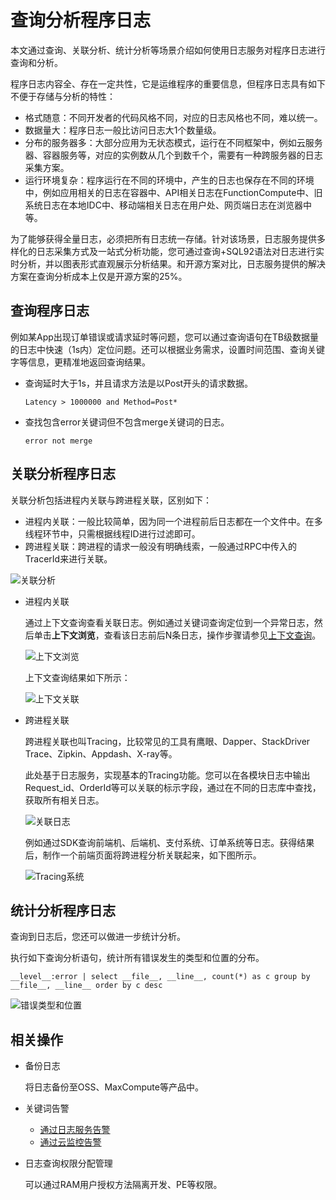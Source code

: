 # 查询分析程序日志

本文通过查询、关联分析、统计分析等场景介绍如何使用日志服务对程序日志进行查询和分析。

程序日志内容全、存在一定共性，它是运维程序的重要信息，但程序日志具有如下不便于存储与分析的特性：

-   格式随意：不同开发者的代码风格不同，对应的日志风格也不同，难以统一。
-   数据量大：程序日志一般比访问日志大1个数量级。
-   分布的服务器多：大部分应用为无状态模式，运行在不同框架中，例如云服务器、容器服务等，对应的实例数从几个到数千个，需要有一种跨服务器的日志采集方案。
-   运行环境复杂：程序运行在不同的环境中，产生的日志也保存在不同的环境中，例如应用相关的日志在容器中、API相关日志在FunctionCompute中、旧系统日志在本地IDC中、移动端相关日志在用户处、网页端日志在浏览器中等。

为了能够获得全量日志，必须把所有日志统一存储。针对该场景，日志服务提供多样化的日志采集方式及一站式分析功能，您可通过查询+SQL92语法对日志进行实时分析，并以图表形式直观展示分析结果。和开源方案对比，日志服务提供的解决方案在查询分析成本上仅是开源方案的25%。

## 查询程序日志

例如某App出现订单错误或请求延时等问题，您可以通过查询语句在TB级数据量的日志中快速（1s内）定位问题。还可以根据业务需求，设置时间范围、查询关键字等信息，更精准地返回查询结果。

-   查询延时大于1s，并且请求方法是以Post开头的请求数据。

    ```
    Latency > 1000000 and Method=Post*
    ```

-   查找包含error关键词但不包含merge关键词的日志。

    ```
    error not merge
    ```


## 关联分析程序日志

关联分析包括进程内关联与跨进程关联，区别如下：

-   进程内关联：一般比较简单，因为同一个进程前后日志都在一个文件中。在多线程环节中，只需根据线程ID进行过滤即可。
-   跨进程关联：跨进程的请求一般没有明确线索，一般通过RPC中传入的TracerId来进行关联。

![关联分析](https://static-aliyun-doc.oss-accelerate.aliyuncs.com/assets/img/zh-CN/3180860061/p32440.png)

-   进程内关联

    通过上下文查询查看关联日志。例如通过关键词查询定位到一个异常日志，然后单击**上下文浏览**，查看该日志前后N条日志，操作步骤请参见[上下文查询](/cn.zh-CN/查询与分析/查询语法与功能/上下文查询.md)。

    ![上下文浏览](https://static-aliyun-doc.oss-accelerate.aliyuncs.com/assets/img/zh-CN/1666443061/p32441.png)

    上下文查询结果如下所示：

    ![上下文关联](https://static-aliyun-doc.oss-accelerate.aliyuncs.com/assets/img/zh-CN/1666443061/p32442.png)

-   跨进程关联

    跨进程关联也叫Tracing，比较常见的工具有鹰眼、Dapper、StackDriver Trace、Zipkin、Appdash、X-ray等。

    此处基于日志服务，实现基本的Tracing功能。您可以在各模块日志中输出Request\_id、OrderId等可以关联的标示字段，通过在不同的日志库中查找，获取所有相关日志。

    ![关联日志](https://static-aliyun-doc.oss-accelerate.aliyuncs.com/assets/img/zh-CN/1666443061/p32443.png)

    例如通过SDK查询前端机、后端机、支付系统、订单系统等日志。获得结果后，制作一个前端页面将跨进程分析关联起来，如下图所示。

    ![Tracing系统](https://static-aliyun-doc.oss-accelerate.aliyuncs.com/assets/img/zh-CN/7269660061/p32444.png)


## 统计分析程序日志

查询到日志后，您还可以做进一步统计分析。

执行如下查询分析语句，统计所有错误发生的类型和位置的分布。

```
__level__:error | select __file__, __line__, count(*) as c group by __file__, __line__ order by c desc
```

![错误类型和位置](https://static-aliyun-doc.oss-accelerate.aliyuncs.com/assets/img/zh-CN/3180860061/p32446.png)

## 相关操作

-   备份日志

    将日志备份至OSS、MaxCompute等产品中。

-   关键词告警
    -   [通过日志服务告警](/cn.zh-CN/告警/告警（旧版）/设置告警.md)
    -   [通过云监控告警](/cn.zh-CN/开发指南/监控日志服务/云监控.md)
-   日志查询权限分配管理

    可以通过RAM用户授权方法隔离开发、PE等权限。


